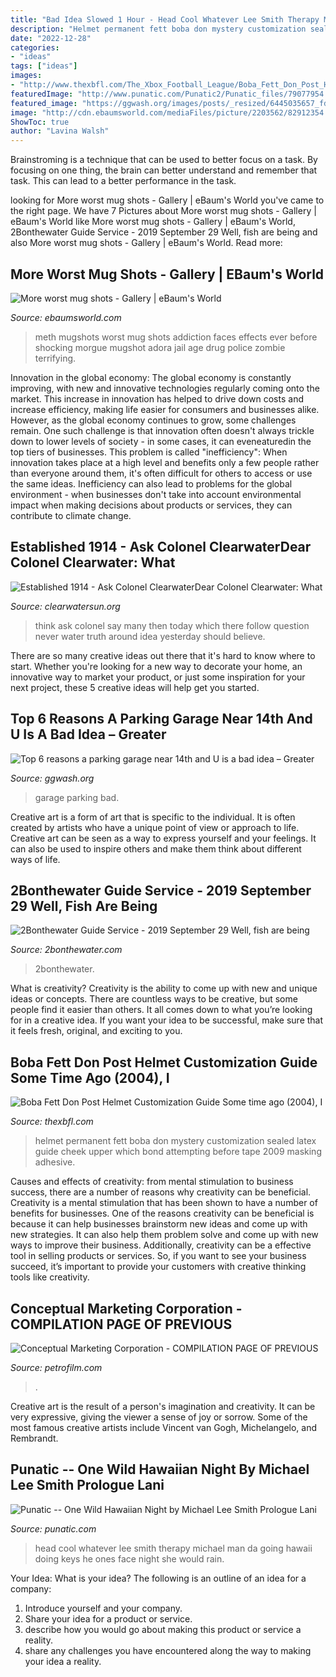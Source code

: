 ```yaml
---
title: "Bad Idea Slowed 1 Hour - Head Cool Whatever Lee Smith Therapy Michael Man Da Going Hawaii Doing Keys He Ones Face Night She Would Rain"
description: "Helmet permanent fett boba don mystery customization sealed latex guide cheek upper which bond attempting before tape 2009 masking adhesive"
date: "2022-12-28"
categories:
- "ideas"
tags: ["ideas"]
images:
- "http://www.thexbfl.com/The_Xbox_Football_League/Boba_Fett_Don_Post_Helmet_files/mysteryfett_uppercheek_mask.jpg"
featuredImage: "http://www.punatic.com/Punatic2/Punatic_files/79077954.JPG.jpg"
featured_image: "https://ggwash.org/images/posts/_resized/6445035657_fdf9cfb98b_o.jpg"
image: "http://cdn.ebaumsworld.com/mediaFiles/picture/2203562/82912354.jpg"
ShowToc: true
author: "Lavina Walsh"
---
```



Brainstroming is a technique that can be used to better focus on a task. By focusing on one thing, the brain can better understand and remember that task. This can lead to a better performance in the task.

	

		
looking for More worst mug shots - Gallery | eBaum&#039;s World you've came to the right page. We have 7 Pictures about More worst mug shots - Gallery | eBaum&#039;s World like More worst mug shots - Gallery | eBaum&#039;s World, 2Bonthewater Guide Service - 2019 September 29 Well, fish are being and also More worst mug shots - Gallery | eBaum&#039;s World. Read more:
		
    
## More Worst Mug Shots - Gallery | EBaum&#039;s World

<img loading=lazy src="http://cdn.ebaumsworld.com/mediaFiles/picture/2203562/82912354.jpg" onerror="this.onerror=null;this.src='https://tse4.mm.bing.net/th?id=OIP.x8420lIs2bvBIeGUXk1u6wHaJ4&amp;pid=15.1';" alt="More worst mug shots - Gallery | eBaum&#039;s World">

_Source: ebaumsworld.com_

>meth mugshots worst mug shots addiction faces effects ever before shocking morgue mugshot adora jail age drug police zombie terrifying. 

	

Innovation in the global economy:
The global economy is constantly improving, with new and innovative technologies regularly coming onto the market. This increase in innovation has helped to drive down costs and increase efficiency, making life easier for consumers and businesses alike. However, as the global economy continues to grow, some challenges remain. One such challenge is that innovation often doesn't always trickle down to lower levels of society - in some cases, it can eveneaturedin the top tiers of businesses. This problem is called "inefficiency": When innovation takes place at a high level and benefits only a few people rather than everyone around them, it's often difficult for others to access or use the same ideas. Inefficiency can also lead to problems for the global environment - when businesses don't take into account environmental impact when making decisions about products or services, they can contribute to climate change.

    
## Established 1914 - ﻿Ask Colonel ClearwaterDear Colonel Clearwater: What

<img loading=lazy src="http://clearwatersun.org/yahoo_site_admin/assets/images/stan_face_in_leak_ad.71181518_std.jpg" onerror="this.onerror=null;this.src='https://tse1.mm.bing.net/th?id=OIP.r-7KKYVxLbVIGYnoq_8fswHaEI&amp;pid=15.1';" alt="Established 1914 - ﻿Ask Colonel ClearwaterDear Colonel Clearwater: What">

_Source: clearwatersun.org_

>think ask colonel say many then today which there follow question never water truth around idea yesterday should believe. 

	

There are so many creative ideas out there that it's hard to know where to start. Whether you're looking for a new way to decorate your home, an innovative way to market your product, or just some inspiration for your next project, these 5 creative ideas will help get you started.

    
## Top 6 Reasons A Parking Garage Near 14th And U Is A Bad Idea – Greater

<img loading=lazy src="https://ggwash.org/images/posts/_resized/6445035657_fdf9cfb98b_o.jpg" onerror="this.onerror=null;this.src='https://tse4.mm.bing.net/th?id=OIP.8oZ71x9HXYJJ71x9VyJQYAHaE5&amp;pid=15.1';" alt="Top 6 reasons a parking garage near 14th and U is a bad idea – Greater">

_Source: ggwash.org_

>garage parking bad. 

	

Creative art is a form of art that is specific to the individual. It is often created by artists who have a unique point of view or approach to life. Creative art can be seen as a way to express yourself and your feelings. It can also be used to inspire others and make them think about different ways of life.

    
## 2Bonthewater Guide Service - 2019 September 29 Well, Fish Are Being

<img loading=lazy src="http://2bonthewater.com/yahoo_site_admin/assets/images/IMG_1483.229150823_std.JPG" onerror="this.onerror=null;this.src='https://tse1.mm.bing.net/th?id=OIP.8uXmUpp4v6-uly4RsnsbeAHaEK&amp;pid=15.1';" alt="2Bonthewater Guide Service - 2019 September 29 Well, fish are being">

_Source: 2bonthewater.com_

>2bonthewater. 

	

What is creativity?
Creativity is the ability to come up with new and unique ideas or concepts. There are countless ways to be creative, but some people find it easier than others. It all comes down to what you’re looking for in a creative idea. If you want your idea to be successful, make sure that it feels fresh, original, and exciting to you.

    
## Boba Fett Don Post Helmet Customization Guide Some Time Ago (2004), I

<img loading=lazy src="http://www.thexbfl.com/The_Xbox_Football_League/Boba_Fett_Don_Post_Helmet_files/mysteryfett_uppercheek_mask.jpg" onerror="this.onerror=null;this.src='https://tse4.mm.bing.net/th?id=OIP.ZhqrKxOVeLMTagGDF8mO5wAAAA&amp;pid=15.1';" alt="Boba Fett Don Post Helmet Customization Guide Some time ago (2004), I">

_Source: thexbfl.com_

>helmet permanent fett boba don mystery customization sealed latex guide cheek upper which bond attempting before tape 2009 masking adhesive. 

	

Causes and effects of creativity: from mental stimulation to business success, there are a number of reasons why creativity can be beneficial.
Creativity is a mental stimulation that has been shown to have a number of benefits for businesses. One of the reasons creativity can be beneficial is because it can help businesses brainstorm new ideas and come up with new strategies. It can also help them problem solve and come up with new ways to improve their business. Additionally, creativity can be a effective tool in selling products or services. So, if you want to see your business succeed, it’s important to provide your customers with creative thinking tools like creativity.

    
## Conceptual Marketing Corporation - COMPILATION PAGE OF PREVIOUS

<img loading=lazy src="https://petrofilm.com/yahoo_site_admin/assets/images/Untitled-TrueColor-02.35240133_std.jpg" onerror="this.onerror=null;this.src='https://tse2.mm.bing.net/th?id=OIP.Z5F5yebtT_9l4EDBGmLrtQHaCe&amp;pid=15.1';" alt="Conceptual Marketing Corporation - COMPILATION PAGE OF PREVIOUS">

_Source: petrofilm.com_

>. 

	

Creative art is the result of a person's imagination and creativity. It can be very expressive, giving the viewer a sense of joy or sorrow. Some of the most famous creative artists include Vincent van Gogh, Michelangelo, and Rembrandt.

    
## Punatic -- One Wild Hawaiian Night By Michael Lee Smith Prologue Lani

<img loading=lazy src="http://www.punatic.com/Punatic2/Punatic_files/79077954.JPG.jpg" onerror="this.onerror=null;this.src='https://tse2.mm.bing.net/th?id=OIP.yAHkcqt_V8oB9Id-poacQwAAAA&amp;pid=15.1';" alt="Punatic -- One Wild Hawaiian Night by Michael Lee Smith Prologue Lani">

_Source: punatic.com_

>head cool whatever lee smith therapy michael man da going hawaii doing keys he ones face night she would rain. 

	

Your Idea: What is your idea?
The following is an outline of an idea for a company:
1. Introduce yourself and your company.
2. Share your idea for a product or service.
3. describe how you would go about making this product or service a reality.
4. share any challenges you have encountered along the way to making your idea a reality.

